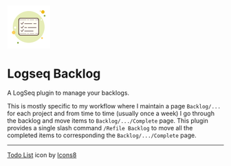 ![Plugin Icon](./icon.png)

# Logseq Backlog

A LogSeq plugin to manage your backlogs.

This is mostly specific to my workflow where I maintain a page `Backlog/...` for each project and from time to time (usually once a week) I go through the backlog and move items to `Backlog/.../Complete` page. This plugin provides a single slash command `/Refile Backlog` to move all the completed items to corresponding the `Backlog/.../Complete` page.

--- 

<a target="_blank" href="https://icons8.com/icon/114426/todo-list">Todo List</a> icon by <a target="_blank" href="https://icons8.com">Icons8</a>
